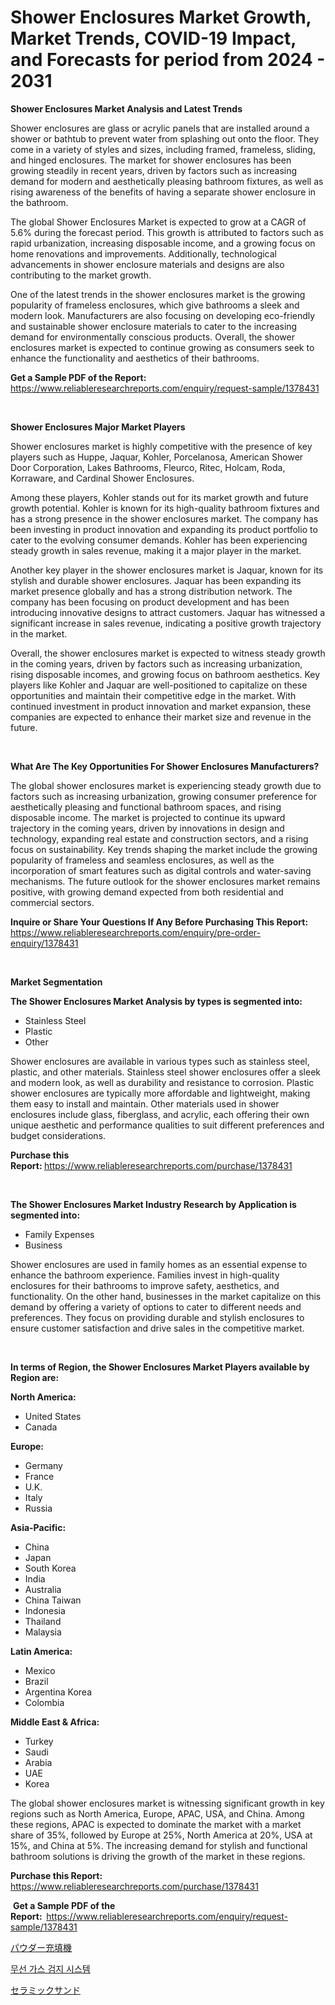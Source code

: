 <p><h1>Shower Enclosures Market Growth, Market Trends, COVID-19 Impact, and Forecasts for period from 2024 - 2031</h1></p><p><strong>Shower Enclosures Market Analysis and Latest Trends</strong></p>
<p><p>Shower enclosures are glass or acrylic panels that are installed around a shower or bathtub to prevent water from splashing out onto the floor. They come in a variety of styles and sizes, including framed, frameless, sliding, and hinged enclosures. The market for shower enclosures has been growing steadily in recent years, driven by factors such as increasing demand for modern and aesthetically pleasing bathroom fixtures, as well as rising awareness of the benefits of having a separate shower enclosure in the bathroom.</p><p>The global Shower Enclosures Market is expected to grow at a CAGR of 5.6% during the forecast period. This growth is attributed to factors such as rapid urbanization, increasing disposable income, and a growing focus on home renovations and improvements. Additionally, technological advancements in shower enclosure materials and designs are also contributing to the market growth.</p><p>One of the latest trends in the shower enclosures market is the growing popularity of frameless enclosures, which give bathrooms a sleek and modern look. Manufacturers are also focusing on developing eco-friendly and sustainable shower enclosure materials to cater to the increasing demand for environmentally conscious products. Overall, the shower enclosures market is expected to continue growing as consumers seek to enhance the functionality and aesthetics of their bathrooms.</p></p>
<p><strong>Get a Sample PDF of the Report:&nbsp;</strong> <a href="https://www.reliableresearchreports.com/enquiry/request-sample/1378431">https://www.reliableresearchreports.com/enquiry/request-sample/1378431</a></p>
<p>&nbsp;</p>
<p><strong>Shower Enclosures Major Market Players</strong></p>
<p><p>Shower enclosures market is highly competitive with the presence of key players such as Huppe, Jaquar, Kohler, Porcelanosa, American Shower Door Corporation, Lakes Bathrooms, Fleurco, Ritec, Holcam, Roda, Korraware, and Cardinal Shower Enclosures. </p><p>Among these players, Kohler stands out for its market growth and future growth potential. Kohler is known for its high-quality bathroom fixtures and has a strong presence in the shower enclosures market. The company has been investing in product innovation and expanding its product portfolio to cater to the evolving consumer demands. Kohler has been experiencing steady growth in sales revenue, making it a major player in the market.</p><p>Another key player in the shower enclosures market is Jaquar, known for its stylish and durable shower enclosures. Jaquar has been expanding its market presence globally and has a strong distribution network. The company has been focusing on product development and has been introducing innovative designs to attract customers. Jaquar has witnessed a significant increase in sales revenue, indicating a positive growth trajectory in the market.</p><p>Overall, the shower enclosures market is expected to witness steady growth in the coming years, driven by factors such as increasing urbanization, rising disposable incomes, and growing focus on bathroom aesthetics. Key players like Kohler and Jaquar are well-positioned to capitalize on these opportunities and maintain their competitive edge in the market. With continued investment in product innovation and market expansion, these companies are expected to enhance their market size and revenue in the future.</p></p>
<p>&nbsp;</p>
<p><strong>What Are The Key Opportunities For Shower Enclosures Manufacturers?</strong></p>
<p><p>The global shower enclosures market is experiencing steady growth due to factors such as increasing urbanization, growing consumer preference for aesthetically pleasing and functional bathroom spaces, and rising disposable income. The market is projected to continue its upward trajectory in the coming years, driven by innovations in design and technology, expanding real estate and construction sectors, and a rising focus on sustainability. Key trends shaping the market include the growing popularity of frameless and seamless enclosures, as well as the incorporation of smart features such as digital controls and water-saving mechanisms. The future outlook for the shower enclosures market remains positive, with growing demand expected from both residential and commercial sectors.</p></p>
<p><strong>Inquire or Share Your Questions If Any Before Purchasing This Report:</strong> <a href="https://www.reliableresearchreports.com/enquiry/pre-order-enquiry/1378431">https://www.reliableresearchreports.com/enquiry/pre-order-enquiry/1378431</a></p>
<p>&nbsp;</p>
<p><strong>Market Segmentation</strong></p>
<p><strong>The Shower Enclosures Market Analysis by types is segmented into:</strong></p>
<p><ul><li>Stainless Steel</li><li>Plastic</li><li>Other</li></ul></p>
<p><p>Shower enclosures are available in various types such as stainless steel, plastic, and other materials. Stainless steel shower enclosures offer a sleek and modern look, as well as durability and resistance to corrosion. Plastic shower enclosures are typically more affordable and lightweight, making them easy to install and maintain. Other materials used in shower enclosures include glass, fiberglass, and acrylic, each offering their own unique aesthetic and performance qualities to suit different preferences and budget considerations.</p></p>
<p><strong>Purchase this Report:&nbsp;</strong><a href="https://www.reliableresearchreports.com/purchase/1378431">https://www.reliableresearchreports.com/purchase/1378431</a></p>
<p>&nbsp;</p>
<p><strong>The Shower Enclosures Market Industry Research by Application is segmented into:</strong></p>
<p><ul><li>Family Expenses</li><li>Business</li></ul></p>
<p><p>Shower enclosures are used in family homes as an essential expense to enhance the bathroom experience. Families invest in high-quality enclosures for their bathrooms to improve safety, aesthetics, and functionality. On the other hand, businesses in the market capitalize on this demand by offering a variety of options to cater to different needs and preferences. They focus on providing durable and stylish enclosures to ensure customer satisfaction and drive sales in the competitive market.</p></p>
<p>&nbsp;</p>
<p><strong>In terms of Region, the Shower Enclosures Market Players available by Region are:</strong></p>
<p>
    <p> <strong> North America: </strong>
        <ul>
            <li>United States</li>
            <li>Canada</li>
        </ul>
        </p> 
    <p> <strong> Europe: </strong>
        <ul>
            <li>Germany</li>
            <li>France</li>
            <li>U.K.</li>
            <li>Italy</li>
            <li>Russia</li>
        </ul>
        </p> 
    <p> <strong> Asia-Pacific: </strong>
        <ul>
            <li>China</li>
            <li>Japan</li>
            <li>South Korea</li>
            <li>India</li>
            <li>Australia</li>
            <li>China Taiwan</li>
            <li>Indonesia</li>
            <li>Thailand</li>
            <li>Malaysia</li>
        </ul>
        </p> 
    <p> <strong> Latin America: </strong>
        <ul>
            <li>Mexico</li>
            <li>Brazil</li>
            <li>Argentina Korea</li>
            <li>Colombia</li>
        </ul>
        </p> 
    <p> <strong> Middle East & Africa: </strong>
        <ul>
            <li>Turkey</li>
            <li>Saudi</li>
            <li>Arabia</li>
            <li>UAE</li>
            <li>Korea</li>
        </ul>
    </p>
    </p>
<p><p>The global shower enclosures market is witnessing significant growth in key regions such as North America, Europe, APAC, USA, and China. Among these regions, APAC is expected to dominate the market with a market share of 35%, followed by Europe at 25%, North America at 20%, USA at 15%, and China at 5%. The increasing demand for stylish and functional bathroom solutions is driving the growth of the market in these regions.</p></p>
<p><strong>Purchase this Report: </strong><a href="https://www.reliableresearchreports.com/purchase/1378431">https://www.reliableresearchreports.com/purchase/1378431</a></p>
<p>&nbsp;<strong>Get a Sample PDF of the Report:&nbsp;&nbsp;</strong><a href="https://www.reliableresearchreports.com/enquiry/request-sample/1378431">https://www.reliableresearchreports.com/enquiry/request-sample/1378431</a></p>
<p><strong></strong></p>
<p><p><a href="https://medium.com/@saigekulas/%E7%B2%89%E6%9C%AB%E5%85%85%E5%A1%AB%E6%A9%9F%E5%B8%82%E5%A0%B4%E5%88%86%E6%9E%90-%E3%81%9D%E3%81%AEcagr-%E5%B8%82%E5%A0%B4%E3%82%BB%E3%82%B0%E3%83%A1%E3%83%B3%E3%83%86%E3%83%BC%E3%82%B7%E3%83%A7%E3%83%B3-%E3%81%8A%E3%82%88%E3%81%B3%E4%B8%96%E7%95%8C%E7%9A%84%E3%81%AA%E7%94%A3%E6%A5%AD%E6%A6%82%E8%A6%81-4707af877700">パウダー充填機</a></p><p><a href="https://medium.com/@waynewood21/%EB%AC%B4%EC%84%A0-%EA%B0%80%EC%8A%A4-%EA%B0%90%EC%A7%80-%EC%8B%9C%EC%8A%A4%ED%85%9C-%EC%8B%9C%EC%9E%A5-%EC%9C%A0%ED%98%95-%EC%9D%91%EC%9A%A9-%EB%B0%8F-%EC%A7%80%EB%A6%AC%EC%97%90-%EB%8C%80%ED%95%9C-%ED%8F%AC%EA%B4%84%EC%A0%81%EC%9D%B8-%ED%8F%89%EA%B0%80-620e106bbe7f">무선 가스 검지 시스템</a></p><p><a href="https://medium.com/@lillianamurazik2023/%E3%82%BB%E3%83%A9%E3%83%9F%E3%83%83%E3%82%AF%E7%A0%82%E5%B8%82%E5%A0%B4-%E3%82%BF%E3%82%A4%E3%83%97-%E3%82%A2%E3%83%97%E3%83%AA%E3%82%B1%E3%83%BC%E3%82%B7%E3%83%A7%E3%83%B3-%E3%81%8A%E3%82%88%E3%81%B3%E5%9C%B0%E7%90%86%E3%81%AB%E3%82%88%E3%82%8B%E5%8C%85%E6%8B%AC%E7%9A%84%E8%A9%95%E4%BE%A1-fc24a134eb3b">セラミックサンド</a></p></p>